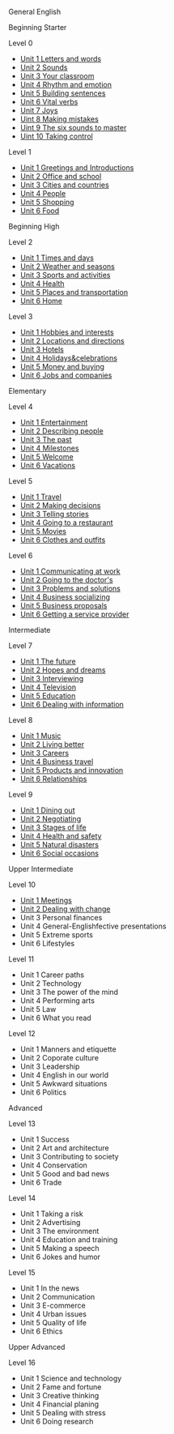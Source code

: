 General English

Beginning Starter

Level 0

* [Unit 1 Letters and words](0-1_Letters-and-words.md)
* [Unit 2 Sounds](0-2_Sounds.md)
* [Unit 3 Your classroom](0-3_Your-classroom.md)
* [Unit 4 Rhythm and emotion](0-4_Rhythm-and-emotion.md)
* [Unit 5 Building sentences](0-5_Building-sentences.md)
* [Unit 6 Vital verbs](0-6_Vital-verbs.md)
* [Unit 7 Joys](0-7_Joys.md)
* [Uint 8 Making mistakes](0-8_Making-mistakes.md)
* [Uint 9 The six sounds to master](0-9_The-6-sounds-to-master.md)
* [Uint 10 Taking control](0-10_Taking-control.md)

Level 1

- [Unit 1 Greetings and Introductions](1-1_Greetings-and-introductions.md)
- [Unit 2 Office and school](1-2_Office-and-school.md)
- [Unit 3 Cities and countries](1-3_Cities-and-countries.md)
- [Unit 4 People](1-4_People.md)
- [Unit 5 Shopping](1-5_Shopping.md)
- [Unit 6 Food](1-6_Food.md)

Beginning High

Level 2

- [Unit 1 Times and days](2-1_Time-and-days.md)
- [Unit 2 Weather and seasons](2-2_Weather-and-seasons.md)
- [Unit 3 Sports and activities](2-3_Sports-and-activities.md)
- [Unit 4 Health](2-4_Health.md)
- [Unit 5 Places and transportation](2-5_Places-and-transportation.md)
- [Unit 6 Home](2-6_Home.md)

Level 3

- [Unit 1 Hobbies and interests](3-1_Hobbies-and-interests.md)
- [Unit 2 Locations and directions](3-2_Locations-and-directions.md)
- [Unit 3 Hotels](3-3_Accommodation.md)
- [Unit 4 Holidays&celebrations](3-4_holidays-and-celebrations.md)
- [Unit 5 Money and buying](3-5_Money-and-buying.md)
- [Unit 6 Jobs and companies](3-6_Jobs-and-commpanies.md)

Elementary

Level 4

* [Unit 1 Entertainment](4-1_Entertainment.md) 
* [Unit 2 Describing people](4-2_Describing-people.md)
* [Unit 3 The past](4-3_The-Past.md)
* [Unit 4 Milestones](4-4_Milestones.md)
* [Unit 5 Welcome](4-5_Welcome.md.md)
* [Unit 6 Vacations](4-6_Vacations.md) 

Level 5

* [Unit 1 Travel](5-1_Travel.md)
* [Unit 2 Making decisions](5-2_Making-decisions.md)
* [Unit 3 Telling stories](5-3_Telling-stories.md)
* [Unit 4 Going to a restaurant](5-4_Going-to-a-restaurant.md)
* [Unit 5 Movies](5-5_Movies.md)
* [Unit 6 Clothes and outfits](5-6_Clothes-and-outfits.md)

Level 6

* [Unit 1 Communicating at work](6-1_Communicating-at-work.md)
* [Unit 2 Going to the doctor's](6-2_Going-to-the-doctor's.md)
* [Unit 3 Problems and solutions](6-3_Problems-and-solutions.md)
* [Unit 4 Business socializing](6-4_Business_socializing.md)
* [Unit 5 Business proposals](6-5_Business-socializing.md)
* [Unit 6 Getting a service provider](6-6_Getting-a-service-provider.md)

Intermediate

Level 7

* [Unit 1 The future](7-1_The-future.md)
* [Unit 2 Hopes and dreams](7-2_Hopes-and-dreams.md)
* [Unit 3 Interviewing](7-3_Interviewing.md)
* [Unit 4 Television](7-4_Television.md)
* [Unit 5 Education](7-5_Education.md)
* [Unit 6 Dealing with information](7-6_Dealing-with-information.md)

Level 8

* [Unit 1 Music](8-1_Music.md)
* [Unit 2 Living better](8-2_Living-better.md)
* [Unit 3 Careers](8-3_Careers.md)
* [Unit 4 Business travel](8-4_Business-travel.md)
* [Unit 5 Products and innovation](8-5_Products-and-innovation.md)
* [Unit 6 Relationships](8-6_Relationships.md)

Level 9

  - [Unit 1 Dining out](9-1_Dining-out.md)
  - [Unit 2 Negotiating](9-2_Negotiating.md)
  - [Unit 3 Stages of life](9-3_Stages-of-life.md)
  - [Unit 4 Health and safety](9-4_Health-and-safety.md)
  - [Unit 5 Natural disasters](9-5_Natural-disasters.md)
  - [Unit 6 Social occasions](9-6_Social-occasions.md)

Upper Intermediate

Level 10

  - [Unit 1 Meetings](10-1_Meetings.md)
  - [Unit 2 Dealing with change](10-2_Dealing-with-change.md)
  - Unit 3 Personal finances
  - Unit 4 General-Englishfective presentations
  - Unit 5 Extreme sports
  - Unit 6 Lifestyles

Level 11

  - Unit 1 Career paths
  - Unit 2 Technology
  - Unit 3 The power of the mind
  - Unit 4 Performing arts
  - Unit 5 Law
  - Unit 6 What you read

Level 12

  - Unit 1 Manners and etiquette
  - Unit 2 Coporate culture
  - Unit 3 Leadership
  - Unit 4 English in our world 
  - Unit 5 Awkward situations
  - Unit 6 Politics

Advanced

Level 13

  - Unit 1 Success
  - Unit 2 Art and architecture
  - Unit 3 Contributing to society
  - Unit 4 Conservation
  - Unit 5 Good and bad news
  - Unit 6 Trade

Level 14

  - Unit 1 Taking a risk
  - Unit 2 Advertising
  - Unit 3 The environment
  - Unit 4 Education and training
  - Unit 5 Making a speech
  - Unit 6 Jokes and humor

Level 15

  - Unit 1 In the news
  - Unit 2 Communication
  - Unit 3 E-commerce
  - Unit 4 Urban issues
  - Unit 5 Quality of life
  - Unit 6 Ethics

Upper Advanced

Level 16

  - Unit 1 Science and technology
  - Unit 2 Fame and fortune
  - Unit 3 Creative thinking
  - Unit 4 Financial planing
  - Unit 5 Dealing with stress
  - Unit 6 Doing research
